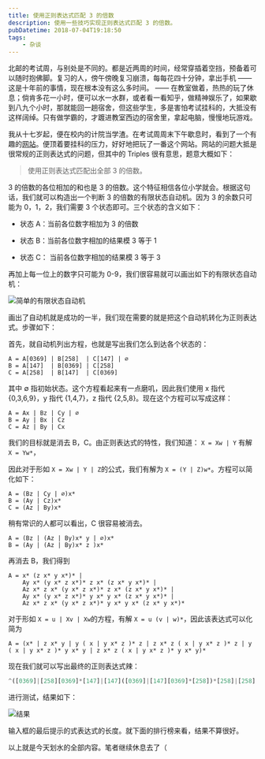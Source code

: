 ```yaml
---
title: 使用正则表达式匹配 3 的倍数
description: 使用一些技巧实现正则表达式匹配 3 的倍数。
pubDatetime: 2018-07-04T19:18:50
tags:
    - 杂谈
---
```


北邮的考试周，与别处是不同的。都是近两周的时间，经常穿插着空挡，预备着可以随时抱佛脚。复习的人，傍午傍晚复习崩溃，每每花四十分钟，拿出手机 —— 这是十年前的事情，现在根本没有这么多时间。 ——  在教室做着，热热的玩了休息；倘肯多花一小时，便可以水一水群，或者看一看知乎，做精神娱乐了，如果歇到八九个小时，那就能回一趟宿舍，但这些学生，多是害怕考试挂科的，大抵没有这样阔绰。只有做学霸的，才踱进教室西边的宿舍里，拿起电脑，慢慢地玩游戏。

我从十七岁起，便在校内的计院当学渣。在考试周周末下午歇息时，看到了一个有趣的[网站](https://alf.nu/RegexGolf)。便顶着要挂科的压力，好好地把玩了一番这个网站。网站的问题大抵是很常规的正则表达式的问题，但其中的 Triples 很有意思，题意大概如下：

> 使用正则表达式匹配出全部 3 的倍数。

<!--more-->

3 的倍数的各位相加的和也是 3 的倍数。这个特征相信各位小学就会。根据这句话，我们就可以构造出一个判断 3 的倍数的有限状态自动机。因为 3 的余数只可能为 0，1，2，我们需要 3 个状态即可。三个状态的含义如下：

- 状态 A：当前各位数字相加为 3 的倍数

- 状态 B：当前各位数字相加的结果模 3 等于 1

- 状态 C： 当前各位数字相加的结果模 3 等于 3

再加上每一位上的数字只可能为 0-9，我们很容易就可以画出如下的有限状态自动机：

![简单的有限状态自动机](https://i.loli.net/2018/07/04/5b3cb2683a75e.png)



画出了自动机就是成功的一半，我们现在需要的就是把这个自动机转化为正则表达式。步骤如下：

首先，就自动机列出方程，也就是写出我们怎么到达各个状态的：

```
A = A[0369] | B[258]  | C[147] | ∅
B = A[147]  | B[0369] | C[258]
C = A[258]  | B[147]  | C[0369]
```

其中 ∅ 指初始状态。这个方程看起来有一点磨叽，因此我们使用 x 指代 {0,3,6,9}，y 指代 {1,4,7}，z 指代 {2,5,8}。现在这个方程可以写成这样：

```
A = Ax | Bz | Cy | ∅
B = Ay | Bx | Cz
C = Az | By | Cx
```

我们的目标就是消去 B，C。由正则表达式的特性，我们知道： `X = Xw | Y` 有解 `X = Yw*`，

因此对于形如 `X = Xw | Y | Z`的公式，我们有解为 `X = (Y | Z)w*`。方程可以简化如下：

```
A = (Bz | Cy | ∅)x*
B = (Ay | Cz)x*
C = (Az | By)x*
```

稍有常识的人都可以看出，C 很容易被消去。

```
A = (Bz | (Az | By)x* y | ∅)x*
B = (Ay | (Az | By)x* z )x*
```

再消去 B，我们得到

```
A = x* (z x* y x*)* |
    Ay x* (y x* z x*)* z x* (z x* y x*)* |
    Az x* z x* (y x* z x*)* z x* (z x* y x*)* |
    Ay x* (y x* z x*)* y x* y x* (z x* y x*)* |
    Az x* z x* (y x* z x*)* y x* y x* (z x* y x*)*
```

对于形如 `X = u | Xv | Xw`的方程，有解 `X = u (v | w)*`，因此该表达式可以化简为

```
A = (x* | z x* y | y ( x | y x* z )* z | z x* z ( x | y x* z )* z | y ( x | y x* z )* y x* y | z x* z ( x | y x* z )* y x* y)*
```

现在我们就可以写出最终的正则表达式辣：

```javascript
^([0369]|[258][0369]*[147]|[147]([0369]|[147][0369]*[258])*[258]|[258][0369]*[258]([0369]|[147][0369]*[258])*[258]|[147]([0369]|[147][0369]*[258])*[147][0369]*[147]|[258][0369]*[258]([0369]|[147][0369]*[258])*[147][0369]*[147])*$
```

进行测试，结果如下：

![结果](https://i.loli.net/2018/07/04/5b3cc42341c95.png)

输入框的最后提示的式表达式的长度。就下面的排行榜来看，结果不算很好。

以上就是今天划水的全部内容。笔者继续休息去了（



